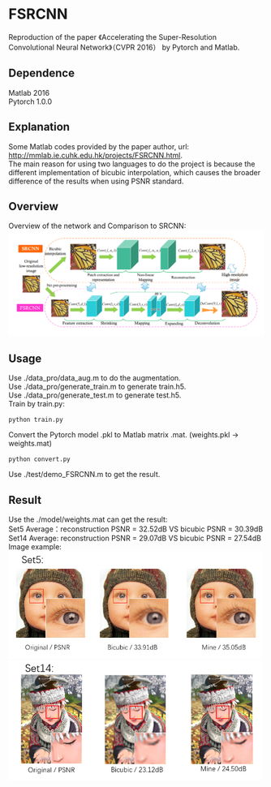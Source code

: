# FSRCNN
Reproduction of the paper 《Accelerating the Super-Resolution Convolutional Neural Network》（CVPR 2016） by Pytorch and Matlab.
## Dependence
Matlab 2016  
Pytorch 1.0.0  
## Explanation
Some Matlab codes provided by the paper author, url: http://mmlab.ie.cuhk.edu.hk/projects/FSRCNN.html.  
The main reason for using two languages to do the project is because the different implementation of bicubic interpolation, which causes the broader difference of the results when using PSNR standard. 
## Overview
Overview of the network and Comparison to SRCNN:  
<img src="https://raw.githubusercontent.com/chxy95/FSRCNN/master/images/Overview.png" width="700"/>
## Usage
Use ./data_pro/data_aug.m to do the augmentation.  
Use ./data_pro/generate_train.m to generate train.h5.  
Use ./data_pro/generate_test.m to generate test.h5.  
Train by train.py:
```
python train.py
```
Convert the Pytorch model .pkl to Matlab matrix .mat. (weights.pkl -> weights.mat)  
```
python convert.py
```
Use ./test/demo_FSRCNN.m to get the result.
## Result
Use the ./model/weights.mat can get the result:  
Set5 Average：reconstruction PSNR = 32.52dB VS bicubic PSNR = 30.39dB  
Set14 Average: reconstruction PSNR = 29.07dB VS bicubic PSNR = 27.54dB  
Image example:  
<img src="https://raw.githubusercontent.com/chxy95/FSRCNN/master/images/Comparison1.png" width="500"/>  
<img src="https://raw.githubusercontent.com/chxy95/FSRCNN/master/images/Comparison2.png" width="500"/>
